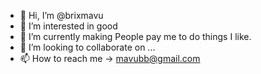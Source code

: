 - 👋 Hi, I’m @brixmavu
- 👀 I’m interested in good
- 🌱 I’m currently making People pay me to do things I like.
- 💞️ I’m looking to collaborate on ...
- 📫 How to reach me -> mavubb@gmail.com

<!---
brixmavu/brixmavu is a ✨ special ✨ repository because its `README.md` (this file) appears on your GitHub profile.
You can click the Preview link to take a look at your changes.
--->
